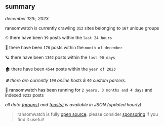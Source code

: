 
## summary
_december 12th, 2023_

ransomwatch is currently crawling `312` sites belonging to `167` unique groups

⏲ there have been `39` posts within the `last 24 hours`

🦈 there have been `176` posts within the `month of december`

🪐 there have been `1302` posts within the `last 90 days`

🏚 there have been `4544` posts within the `year of 2023`

_⚙️ there are currently `106` online hosts & `99` custom parsers._

🦕 ransomwatch has been running for `2 years, 3 months and 4 days` and indexed `9232` posts

_all data  [(groups)](http://ransomwhat.telemetry.ltd/groups) and [(posts)](http://ransomwhat.telemetry.ltd/posts) is available in JSON (updated hourly)_

> ransomwatch is fully [open source](https://github.com/joshhighet/ransomwatch#ransomwatch--). please consider [sponsoring](https://github.com/sponsors/joshhighet) if you find it useful!
